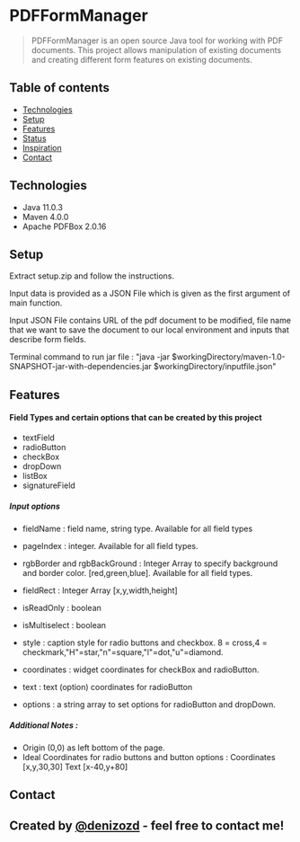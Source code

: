 # PDFFormManager
> PDFFormManager is an open source Java tool for working with PDF documents. This project allows manipulation of existing documents and creating different form features on existing documents.

## Table of contents

* [Technologies](#technologies)
* [Setup](#setup)
* [Features](#features)
* [Status](#status)
* [Inspiration](#inspiration)
* [Contact](#contact)

## Technologies
* Java 11.0.3
* Maven 4.0.0
* Apache PDFBox 2.0.16

## Setup

Extract setup.zip and follow the instructions.

Input data is provided as a JSON File which is given as the first argument of main function.

Input JSON File contains URL of the pdf document to be modified, file name that we want to save the document to our local environment and inputs that describe form fields.

Terminal command to run jar file :
"java -jar $workingDirectory/maven-1.0-SNAPSHOT-jar-with-dependencies.jar $workingDirectory/inputfile.json"

## Features

#### Field Types and certain options that can be created by this project
* textField
* radioButton
* checkBox
* dropDown
* listBox
* signatureField
##### Input options
* fieldName : field name, string type. Available for all field types
* pageIndex : integer. Available for all field types.
* rgbBorder and rgbBackGround : Integer Array to specify background and border color. [red,green,blue]. Available for all field types.

* fieldRect : Integer Array [x,y,width,height]
* isReadOnly : boolean
* isMultiselect : boolean
* style : caption style for radio buttons and checkbox.
8 = cross,4 = checkmark,"H"=star,"n"=square,"l"=dot,"u"=diamond.

* coordinates : widget coordinates for checkBox and radioButton.
* text : text (option) coordinates for radioButton 
* options : a string array to set options for radioButton and dropDown. 

##### Additional Notes :
* Origin (0,0) as left bottom of the page.
* Ideal Coordinates for radio buttons and button options :
Coordinates [x,y,30,30]
Text [x-40,y+80]

## Contact
Created by [@denizozd](https://github.com/denizozd/) - feel free to contact me!
-
